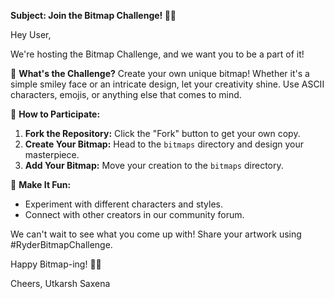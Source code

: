 **Subject: Join the Bitmap Challenge! 🎨🚗**

Hey User,

We're hosting the Bitmap Challenge, and we want you to be a part of it!

🎨 **What's the Challenge?**
Create your own unique bitmap! Whether it's a simple smiley face or an intricate design, let your creativity shine. Use ASCII characters, emojis, or anything else that comes to mind.

🚀 **How to Participate:**
1. **Fork the Repository:** Click the "Fork" button to get your own copy.
2. **Create Your Bitmap:** Head to the `bitmaps` directory and design your masterpiece.
3. **Add Your Bitmap:** Move your creation to the `bitmaps` directory.

🌟 **Make It Fun:**
- Experiment with different characters and styles.
- Connect with other creators in our community forum.

We can't wait to see what you come up with! Share your artwork using #RyderBitmapChallenge.

Happy Bitmap-ing! 🚗🎉

Cheers,
Utkarsh Saxena